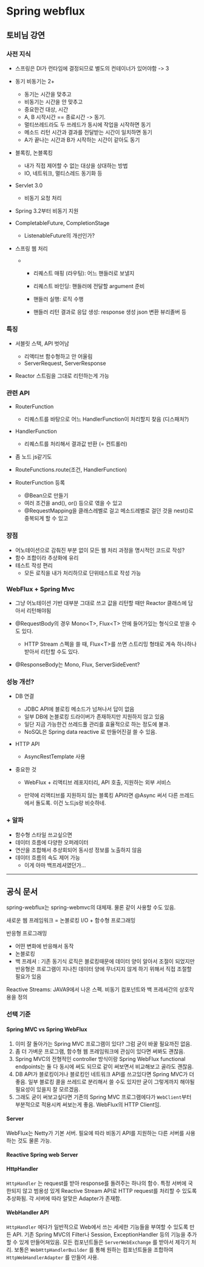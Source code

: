 # Spring webflux

## 토비님 강연

### 사전 지식

* 스프링은 DI가 런타임에 결정되므로 별도의 컨테이너가 있어야함 -&gt; 3
* 동기 비동기는 2+
  * 동기는 시간을 맞추고
  * 비동기는 시간을 안 맞추고
  * 중요한건 대상, 시간
  * A, B 시작시간 == 종료시간 -&gt; 동기. 
  * 멀티쓰레드라도 두 쓰레드가  동시에 작업을 시작하면 동기
  * 메소드 리턴 시간과 결과를 전달받는 시간이 일치하면 동기
  * A가 끝나는 시간과 B가 시작하는 시간이 같아도 동기
* 블록킹, 논블록킹

  * 내가 직접 제어할 수 없는 대상을 상대하는 방법
  * IO, 네트워크, 멀티스레드 동기화 등

* Servlet 3.0

  * 비동기 요청 처리

* Spring 3.2부터 비동기 지원

* CompletableFuture, CompletionStage

  * ListenableFuture의 개선인가?

* 스프링 웹 처리

  * * 리퀘스트 매핑 \(라우팅\): 어느 핸들러로 보낼지

    * 리퀘스트 바인딩: 핸들러에 전달할 argument 준비

    * 핸들러 실행: 로직 수행

    * 핸들러 리턴 결과로 응답 생성: response 생성 json 변환 뷰리졸버 등

### 특징

* 서블릿 스택, API 벗어남

  * 리액티브 함수형하고 안 어울림
  * ServerRequest, ServerResponse

* Reactor 스트림을 그대로 리턴하는게 가능

### 관련 API

* RouterFunction

  * 리퀘스트를 바탕으로 어느 HandlerFunction이 처리할지 찾음 \(디스패처?\)

* HandlerFunction

  * 리퀘스트를 처리해서 결과값 반환 \(= 컨트롤러\)

* 좀 노드 js같기도

* RouteFunctions.route\(조건, HandlerFunction\)

* RouterFunction 등록

  * @Bean으로 만들기
  * 여러 조건을 and\(\), or\(\) 등으로 엮을 수 있고
  * @RequestMapping을 클래스레벨로 걸고 메소드레벨로 걸던 것을 nest\(\)로 중복되게 할 수 있고

### 장점

* 어노테이션으로 감춰진 부분 없이 모든 웹 처리 과정을 명시적인 코드로 작성?
* 함수 조합이라 추상화에 유리
* 테스트 작성 편리
  * 모든 로직을 내가 처리하므로 단위테스트로 작성 가능

### WebFlux + Spring Mvc

* 그냥 어노테이션 기반 대부분 그대로 쓰고 값을 리턴할 때만 Reactor 클래스에 담아서 리턴해야됨

* @RequestBody의 경우 Mono&lt;T&gt;, Flux&lt;T&gt; 안에 들어가있는 형식으로 받을 수도 있다.

  * HTTP Stream 스펙을 쓸 때, Flux&lt;T&gt;를 쓰면 스트리밍 형태로 계속 하나하나 받아서 리턴할 수도 있다.

* @ResponseBody는 Mono, Flux, ServerSideEvent?

### 성능 개선?

* DB 연결
  * JDBC API에 블로킹 메소드가 넘쳐나서 답이 없음
  * 일부 DB에 논블로킹 드라이버가 존재하지만 지원하지 않고 있음
  * 일단 지금 가능한건 쓰레드풀 관리를 효율적으로 하는 정도에 불과.
  * NoSQL은 Spring data reactive 로 만들어진걸 쓸 수 있음.
* HTTP API
  * AsyncRestTemplate 사용
* 중요한 것

  * WebFlux + 리액티브 레포지터리, API 호출, 지원하는 외부 서비스

  * 만약에 리액티브를 지원하지 않는 블록킹 API라면 @Async 써서 다른 쓰레드에서 돌도록. 이건 노드js랑 비슷하네.

### + 알파

* 함수형 스타일 쓰고싶으면
* 데이터 흐름에 다양한 오퍼레이터
* 연산을 조합해서 추상회되어 동시성 정보를 노출하지 않음
* 데이터 흐름의 속도 제어 가능
  * 이게 아마 백프레셔였던가...

---

## 공식 문서

spring-webflux는 spring-webmvc의 대체재. 물론 같이 사용할 수도 있음.

새로운 웹 프레임워크 = 논블로킹 I/O + 함수형 프로그래밍

반응형 프로그래밍

* 어떤 변화에 반응해서 동작
* 논블로킹
* 백 프레셔 : 기존 동기식 로직은 블로킹때문에 데이터 양이 알아서 조절이 되었지만 반응형은 프로그램이 지나친 데이터 양에 무너지지 않게 하기 위해서 직접 조절할 필요가 있음

Reactive Streams: JAVA9에서 나온 스펙. 비동기 컴포넌트와 백 프레셔간의 상호작용을 정의

### 선택 기준

#### Spring MVC vs Spring WebFlux

1. 이미 잘 돌아가는 Spring MVC 프로그램이 있다? 그럼 굳이 바꿀 필요까진 없음.
2. 좀 더 가벼운 프로그램, 함수형 웹 프레임워크에 관심이 있다면 써봐도 괜찮음.
3. Spring MVC의 전형적인 controller 방식이랑 Spring WebFlux functional endpoints는 둘 다 동시에 써도 되므로 같이 써보면서 비교해보고 골라도 괜찮음.
4. DB API가 블로킹이거나 블로킹인 네트워크 API를 쓰고있다면 Spring MVC가 더 좋음. 일부 블로킹 콜을 쓰레드로 분리해서 쓸 수도 있지만 굳이 그렇게까지 해야될 필요성이 있을지 잘 모르겠음.
5. 그래도 굳이 써보고싶다면 기존의 Spring MVC 프로그램에다가 `WebClient`부터 부분적으로 적용시켜 써보는게 좋음. WebFlux의 HTTP Client임.

#### Server

WebFlux는 Netty가 기본 서버. 필요에 따라 비동기 API를 지원하는 다른 서버를 사용하는 것도 물론 가능.

#### Reactive Spring web Server

#### HttpHandler

`HttpHandler` 는 request를 받아 response를 돌려주는 하나의 함수. 특정 서버에 국한되지 않고 범용성 있게 Reactive Stream API로 HTTP request를 처리할 수 있도록 추상화됨. 각 서버에 따라 알맞은 Adapter가 존재함.

#### WebHandler API

`HttpHandler` 에다가 일반적으로 Web에서 쓰는 세세한 기능들을 부여할 수 있도록 만든 API. 기존 Spring MVC의 Filter나 Session, ExceptionHandler 등의 기능을 추가할 수 있게 만들어져있음. 모든 컴포넌트들은 `ServerWebExchange` 를 받아서 제각기 처리. 보통은 `WebHttpHandlerBuilder` 를 통해 원하는 컴포넌트들을 조합하여 `HttpWebHandlerAdapter` 를 만들어 사용. 


